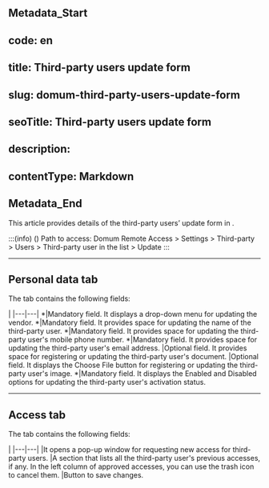 ## Metadata_Start 
## code: en
## title: Third-party users update form 
## slug: domum-third-party-users-update-form 
## seoTitle: Third-party users update form 
## description:  
## contentType: Markdown 
## Metadata_End
This article provides details of the third-party users’ update form in .

:::(info) ()
Path to access:
Domum Remote Access > Settings > Third-party > Users > Third-party user in the list > Update
:::

---
## Personal data tab
The tab contains the following fields:

|
|---|---|
*|Mandatory field. It displays a drop-down menu for updating the vendor.
*|Mandatory field. It provides space for updating the name of the third-party user.
*|Mandatory field. It provides space for updating the third-party user's mobile phone number.
*|Mandatory field. It provides space for updating the third-party user's email address.
|Optional field. It provides space for registering or updating the third-party user's document.
|Optional field. It displays the Choose File button for registering or updating the third-party user's image.
*|Mandatory field. It displays the Enabled and Disabled options for updating the third-party user's activation status.

---
## Access tab
The tab contains the following fields:

|
|---|---|
|It opens a pop-up window for requesting new access for third-party users.
|A section that lists all the third-party user's previous accesses, if any. In the left column of approved accesses, you can use the trash icon to cancel them.
|Button to save changes.

